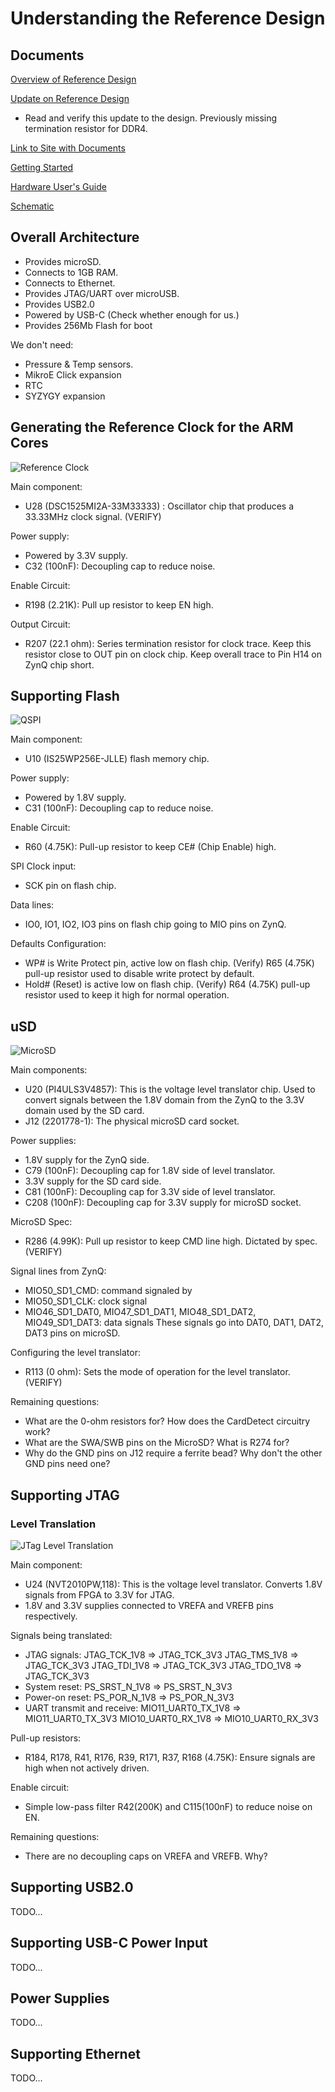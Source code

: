 # Understanding the Reference Design #

## Documents ##

[Overview of Reference Design](../datasheets/zynq-ref-board-overview.pdf)

[Update on Reference Design](../datasheets/zynq-ref-board-update.pdf)
- Read and verify this update to the design. Previously missing termination resistor for DDR4.

[Link to Site with Documents](https://www.avnet.com/wps/portal/us/products/avnet-boards/avnet-board-families/zuboard-1cg/)

[Getting Started](../datasheets/zynq-ref-board-getting-started.pdf)

[Hardware User's Guide](../datasheets/zynq-ref-board-hw-users-guide.pdf)

[Schematic](../datasheets/zynq-ref-board-schematic.pdf)

## Overall Architecture ##

- Provides microSD.
- Connects to 1GB RAM. 
- Connects to Ethernet.
- Provides JTAG/UART over microUSB.
- Provides USB2.0
- Powered by USB-C (Check whether enough for us.)
- Provides 256Mb Flash for boot

We don't need:
- Pressure & Temp sensors.
- MikroE Click expansion
- RTC
- SYZYGY expansion

## Generating the Reference Clock for the ARM Cores ##

![Reference Clock](figures/ref-clock.png)

Main component:
- U28 (DSC1525MI2A-33M33333) : Oscillator chip that produces a 33.33MHz clock signal. (VERIFY)

Power supply:
- Powered by 3.3V supply.
- C32 (100nF): Decoupling cap to reduce noise.

Enable Circuit:
- R198 (2.21K): Pull up resistor to keep EN high.

Output Circuit:
- R207 (22.1 ohm): Series termination resistor for clock trace. Keep this resistor close to OUT pin on clock chip. Keep overall trace to Pin H14 on ZynQ chip short.

## Supporting Flash ##

![QSPI](figures/qspi.png)

Main component:
- U10 (IS25WP256E-JLLE) flash memory chip.

Power supply:
- Powered by 1.8V supply.
- C31 (100nF): Decoupling cap to reduce noise.

Enable Circuit:
- R60 (4.75K): Pull-up resistor to keep CE# (Chip Enable) high.

SPI Clock input:
- SCK pin on flash chip.

Data lines:
- IO0, IO1, IO2, IO3 pins on flash chip going to MIO pins on ZynQ.

Defaults Configuration:
- WP# is Write Protect pin, active low on flash chip. (Verify)
  R65 (4.75K) pull-up resistor used to disable write protect by default.
- Hold# (Reset) is active low on flash chip. (Verify)
  R64 (4.75K) pull-up resistor used to keep it high for normal operation.

## uSD ##

![MicroSD](figures/usd.png)

Main components:
- U20 (PI4ULS3V4857): This is the voltage level translator chip. Used to convert signals between the 1.8V domain from the ZynQ to the 3.3V domain used by the SD card.
- J12 (2201778-1): The physical microSD card socket.

Power supplies:
- 1.8V supply for the ZynQ side.
- C79 (100nF): Decoupling cap for 1.8V side of level translator.
- 3.3V supply for the SD card side.
- C81 (100nF): Decoupling cap for 3.3V side of level translator.
- C208 (100nF): Decoupling cap for 3.3V supply for microSD socket.

MicroSD Spec:
- R286 (4.99K): Pull up resistor to keep CMD line high. Dictated by spec. (VERIFY)

Signal lines from ZynQ:
- MIO50_SD1_CMD: command signaled by
- MIO50_SD1_CLK: clock signal
- MIO46_SD1_DAT0, MIO47_SD1_DAT1, MIO48_SD1_DAT2, MIO49_SD1_DAT3: data signals
  These signals go into DAT0, DAT1, DAT2, DAT3 pins on microSD.
  
Configuring the level translator:
- R113 (0 ohm): Sets the mode of operation for the level translator. (VERIFY)

Remaining questions:
- What are the 0-ohm resistors for? How does the CardDetect circuitry work?
- What are the SWA/SWB pins on the MicroSD? What is R274 for?
- Why do the GND pins on J12 require a ferrite bead? Why don't the other GND pins need one?

## Supporting JTAG ##

### Level Translation ###

![JTag Level Translation](figures/jtag-level-translation.png)

Main component:
- U24 (NVT2010PW,118): This is the voltage level translator.
  Converts 1.8V signals from FPGA to 3.3V for JTAG.
- 1.8V and 3.3V supplies connected to VREFA and VREFB pins respectively.

Signals being translated:
- JTAG signals:
  JTAG_TCK_1V8 => JTAG_TCK_3V3
  JTAG_TMS_1V8 => JTAG_TCK_3V3
  JTAG_TDI_1V8 => JTAG_TCK_3V3
  JTAG_TDO_1V8 => JTAG_TCK_3V3
- System reset:
  PS_SRST_N_1V8 => PS_SRST_N_3V3
- Power-on reset:
  PS_POR_N_1V8 => PS_POR_N_3V3
- UART transmit and receive:
  MIO11_UART0_TX_1V8 => MIO11_UART0_TX_3V3
  MIO10_UART0_RX_1V8 => MIO10_UART0_RX_3V3
  
Pull-up resistors:
- R184, R178, R41, R176, R39, R171, R37, R168 (4.75K): Ensure signals are high when not actively driven.

Enable circuit:
- Simple low-pass filter R42(200K) and C115(100nF) to reduce noise on EN.

Remaining questions:
- There are no decoupling caps on VREFA and VREFB. Why?

## Supporting USB2.0 ##

TODO...

## Supporting USB-C Power Input ##

TODO...

## Power Supplies ##

TODO...

## Supporting Ethernet ##

TODO...
